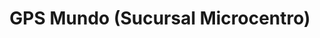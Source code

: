 ---
title: "GPS Mundo (Sucursal Microcentro)"
url: /ciudad-autonoma-de-buenos-aires/gps-mundo-sucursal-microcentro/
shop: Elektronik
---